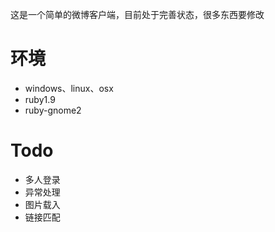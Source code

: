这是一个简单的微博客户端，目前处于完善状态，很多东西要修改
# 环境
- windows、linux、osx
- ruby1.9
- ruby-gnome2
# Todo
- 多人登录
- 异常处理
- 图片载入
- 链接匹配
